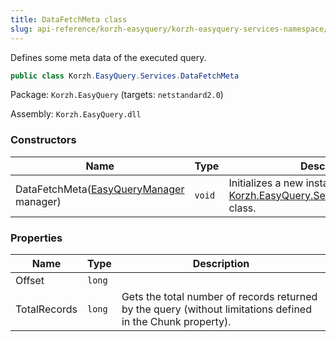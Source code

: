 ```yaml
---
title: DataFetchMeta class
slug: api-reference/korzh-easyquery/korzh-easyquery-services-namespace/datafetchmeta-class
---
```



Defines some meta data of the executed query.
```csharp
public class Korzh.EasyQuery.Services.DataFetchMeta

```
Package: `Korzh.EasyQuery` (targets: `netstandard2.0`)

Assembly: `Korzh.EasyQuery.dll`

### Constructors

| Name | Type | Description | 
| --- | --- | --- | 
| DataFetchMeta([EasyQueryManager](/api-reference/korzh-easyquery/korzh-easyquery-services-namespace/easyquerymanager-class) manager) | `void` | Initializes a new instance of the [Korzh.EasyQuery.Services.DataFetchMeta](/api-reference/korzh-easyquery/korzh-easyquery-services-namespace/datafetchmeta-class) class. | 


### Properties

| Name | Type | Description | 
| --- | --- | --- | 
| Offset | `long` |  | 
| TotalRecords | `long` | Gets the total number of records returned by the query (without limitations defined in the Chunk property). |